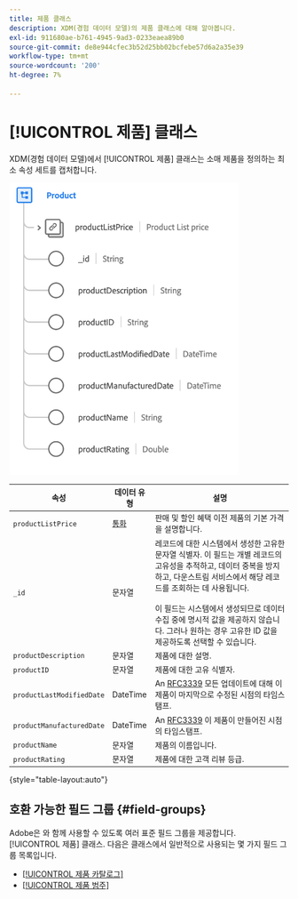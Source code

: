 ```yaml
---
title: 제품 클래스
description: XDM(경험 데이터 모델)의 제품 클래스에 대해 알아봅니다.
exl-id: 911680ae-b761-4945-9ad3-0233eaea89b0
source-git-commit: de8e944cfec3b52d25bb02bcfebe57d6a2a35e39
workflow-type: tm+mt
source-wordcount: '200'
ht-degree: 7%

---
```


# [!UICONTROL 제품] 클래스

XDM(경험 데이터 모델)에서 [!UICONTROL 제품] 클래스는 소매 제품을 정의하는 최소 속성 세트를 캡처합니다.

![](../images/classes/product.png)

| 속성 | 데이터 유형 | 설명 |
| --- | --- | --- |
| `productListPrice` | [통화](../data-types/currency.md) | 판매 및 할인 혜택 이전 제품의 기본 가격을 설명합니다. |
| `_id` | 문자열 | 레코드에 대한 시스템에서 생성한 고유한 문자열 식별자. 이 필드는 개별 레코드의 고유성을 추적하고, 데이터 중복을 방지하고, 다운스트림 서비스에서 해당 레코드를 조회하는 데 사용됩니다.<br><br>이 필드는 시스템에서 생성되므로 데이터 수집 중에 명시적 값을 제공하지 않습니다. 그러나 원하는 경우 고유한 ID 값을 제공하도록 선택할 수 있습니다. |
| `productDescription` | 문자열 | 제품에 대한 설명. |
| `productID` | 문자열 | 제품에 대한 고유 식별자. |
| `productLastModifiedDate` | DateTime | An [RFC3339](https://datatracker.ietf.org/doc/html/rfc3339) 모든 업데이트에 대해 이 제품이 마지막으로 수정된 시점의 타임스탬프. |
| `productManufacturedDate` | DateTime | An [RFC3339](https://datatracker.ietf.org/doc/html/rfc3339) 이 제품이 만들어진 시점의 타임스탬프. |
| `productName` | 문자열 | 제품의 이름입니다. |
| `productRating` | 문자열 | 제품에 대한 고객 리뷰 등급. |

{style="table-layout:auto"}

## 호환 가능한 필드 그룹 {#field-groups}

Adobe은 와 함께 사용할 수 있도록 여러 표준 필드 그룹을 제공합니다. [!UICONTROL 제품] 클래스. 다음은 클래스에서 일반적으로 사용되는 몇 가지 필드 그룹 목록입니다.

* [[!UICONTROL 제품 카탈로그]](../field-groups/product/product-catalog.md)
* [[!UICONTROL 제품 범주]](../field-groups/product/product-category.md)
